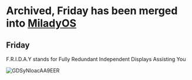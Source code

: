 # Archived, Friday has been merged into [MiladyOS](https://github.com/theycallmeloki/MiladyOS)


## Friday

F.R.I.D.A.Y stands for Fully Redundant Independent Displays Assisting You

![GDSyNloacAA9EER](https://github.com/theycallmeloki/Friday/assets/3431687/cbbe621f-2847-4b99-8fee-31c8aa85b398)
